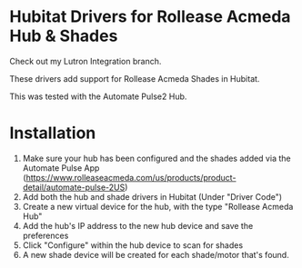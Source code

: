 # Hubitat Drivers for Rollease Acmeda Hub & Shades

Check out my Lutron Integration branch.

These drivers add support for Rollease Acmeda Shades in Hubitat.

This was tested with the Automate Pulse2 Hub.

# Installation
1) Make sure your hub has been configured and the shades added via the Automate Pulse App (https://www.rolleaseacmeda.com/us/products/product-detail/automate-pulse-2US)
2) Add both the hub and shade drivers in Hubitat (Under "Driver Code")
3) Create a new virtual device for the hub, with the type "Rollease Acmeda Hub"
4) Add the hub's IP address to the new hub device and save the preferences
5) Click "Configure" within the hub device to scan for shades
6) A new shade device will be created for each shade/motor that's found.


